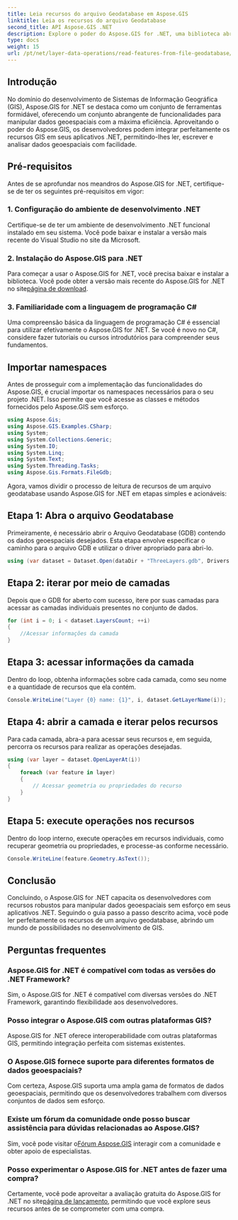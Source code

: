 ```yaml
---
title: Leia recursos do arquivo Geodatabase em Aspose.GIS
linktitle: Leia os recursos do arquivo Geodatabase
second_title: API Aspose.GIS .NET
description: Explore o poder do Aspose.GIS for .NET, uma biblioteca abrangente para dados geoespaciais em aplicativos .NET. Leia, grave e analise dados geoespaciais sem esforço e com facilidade.
type: docs
weight: 15
url: /pt/net/layer-data-operations/read-features-from-file-geodatabase/
---
```

## Introdução
No domínio do desenvolvimento de Sistemas de Informação Geográfica (GIS), Aspose.GIS for .NET se destaca como um conjunto de ferramentas formidável, oferecendo um conjunto abrangente de funcionalidades para manipular dados geoespaciais com a máxima eficiência. Aproveitando o poder do Aspose.GIS, os desenvolvedores podem integrar perfeitamente os recursos GIS em seus aplicativos .NET, permitindo-lhes ler, escrever e analisar dados geoespaciais com facilidade.
## Pré-requisitos
Antes de se aprofundar nos meandros do Aspose.GIS for .NET, certifique-se de ter os seguintes pré-requisitos em vigor:
### 1. Configuração do ambiente de desenvolvimento .NET
Certifique-se de ter um ambiente de desenvolvimento .NET funcional instalado em seu sistema. Você pode baixar e instalar a versão mais recente do Visual Studio no site da Microsoft.
### 2. Instalação do Aspose.GIS para .NET
 Para começar a usar o Aspose.GIS for .NET, você precisa baixar e instalar a biblioteca. Você pode obter a versão mais recente do Aspose.GIS for .NET no site[página de download](https://releases.aspose.com/gis/net/).
### 3. Familiaridade com a linguagem de programação C#
Uma compreensão básica da linguagem de programação C# é essencial para utilizar efetivamente o Aspose.GIS for .NET. Se você é novo no C#, considere fazer tutoriais ou cursos introdutórios para compreender seus fundamentos.

## Importar namespaces
Antes de prosseguir com a implementação das funcionalidades do Aspose.GIS, é crucial importar os namespaces necessários para o seu projeto .NET. Isso permite que você acesse as classes e métodos fornecidos pelo Aspose.GIS sem esforço.

```csharp
using Aspose.Gis;
using Aspose.GIS.Examples.CSharp;
using System;
using System.Collections.Generic;
using System.IO;
using System.Linq;
using System.Text;
using System.Threading.Tasks;
using Aspose.Gis.Formats.FileGdb;
```

Agora, vamos dividir o processo de leitura de recursos de um arquivo geodatabase usando Aspose.GIS for .NET em etapas simples e acionáveis:
## Etapa 1: Abra o arquivo Geodatabase
Primeiramente, é necessário abrir o Arquivo Geodatabase (GDB) contendo os dados geoespaciais desejados. Esta etapa envolve especificar o caminho para o arquivo GDB e utilizar o driver apropriado para abri-lo.
```csharp
using (var dataset = Dataset.Open(dataDir + "ThreeLayers.gdb", Drivers.FileGdb))
```
## Etapa 2: iterar por meio de camadas
Depois que o GDB for aberto com sucesso, itere por suas camadas para acessar as camadas individuais presentes no conjunto de dados.
```csharp
for (int i = 0; i < dataset.LayersCount; ++i)
{
    //Acessar informações da camada
}
```
## Etapa 3: acessar informações da camada
Dentro do loop, obtenha informações sobre cada camada, como seu nome e a quantidade de recursos que ela contém.
```csharp
Console.WriteLine("Layer {0} name: {1}", i, dataset.GetLayerName(i));
```
## Etapa 4: abrir a camada e iterar pelos recursos
Para cada camada, abra-a para acessar seus recursos e, em seguida, percorra os recursos para realizar as operações desejadas.
```csharp
using (var layer = dataset.OpenLayerAt(i))
{
    foreach (var feature in layer)
    {
        // Acessar geometria ou propriedades do recurso
    }
}
```
## Etapa 5: execute operações nos recursos
Dentro do loop interno, execute operações em recursos individuais, como recuperar geometria ou propriedades, e processe-as conforme necessário.
```csharp
Console.WriteLine(feature.Geometry.AsText());
```

## Conclusão
Concluindo, o Aspose.GIS for .NET capacita os desenvolvedores com recursos robustos para manipular dados geoespaciais sem esforço em seus aplicativos .NET. Seguindo o guia passo a passo descrito acima, você pode ler perfeitamente os recursos de um arquivo geodatabase, abrindo um mundo de possibilidades no desenvolvimento de GIS.
## Perguntas frequentes
### Aspose.GIS for .NET é compatível com todas as versões do .NET Framework?
Sim, o Aspose.GIS for .NET é compatível com diversas versões do .NET Framework, garantindo flexibilidade aos desenvolvedores.
### Posso integrar o Aspose.GIS com outras plataformas GIS?
Aspose.GIS for .NET oferece interoperabilidade com outras plataformas GIS, permitindo integração perfeita com sistemas existentes.
### O Aspose.GIS fornece suporte para diferentes formatos de dados geoespaciais?
Com certeza, Aspose.GIS suporta uma ampla gama de formatos de dados geoespaciais, permitindo que os desenvolvedores trabalhem com diversos conjuntos de dados sem esforço.
### Existe um fórum da comunidade onde posso buscar assistência para dúvidas relacionadas ao Aspose.GIS?
 Sim, você pode visitar o[Fórum Aspose.GIS](https://forum.aspose.com/c/gis/33) interagir com a comunidade e obter apoio de especialistas.
### Posso experimentar o Aspose.GIS for .NET antes de fazer uma compra?
 Certamente, você pode aproveitar a avaliação gratuita do Aspose.GIS for .NET no site[página de lançamento](https://releases.aspose.com/), permitindo que você explore seus recursos antes de se comprometer com uma compra.